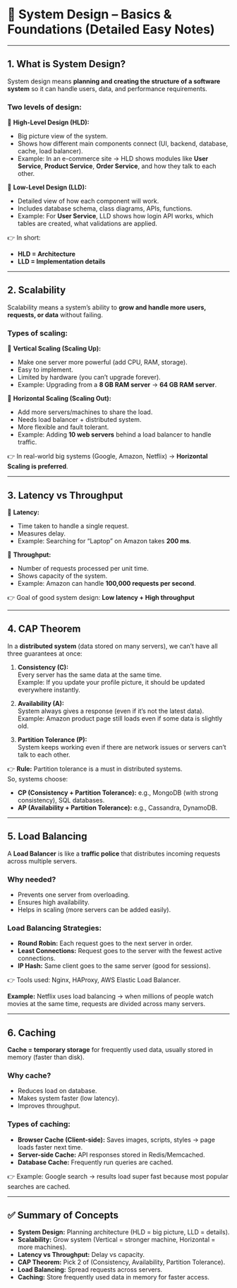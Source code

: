 # 📘 System Design – Basics & Foundations (Detailed Easy Notes)

---

## 1. What is System Design?  

System design means **planning and creating the structure of a software system** so it can handle users, data, and performance requirements.  

### Two levels of design:  

🔹 **High-Level Design (HLD):**  
- Big picture view of the system.  
- Shows how different main components connect (UI, backend, database, cache, load balancer).  
- Example: In an e-commerce site → HLD shows modules like **User Service**, **Product Service**, **Order Service**, and how they talk to each other.  

🔹 **Low-Level Design (LLD):**  
- Detailed view of how each component will work.  
- Includes database schema, class diagrams, APIs, functions.  
- Example: For **User Service**, LLD shows how login API works, which tables are created, what validations are applied.  

👉 In short:  
- **HLD = Architecture**  
- **LLD = Implementation details**  

---

## 2. Scalability  

Scalability means a system’s ability to **grow and handle more users, requests, or data** without failing.  

### Types of scaling:  

🔹 **Vertical Scaling (Scaling Up):**  
- Make one server more powerful (add CPU, RAM, storage).  
- Easy to implement.  
- Limited by hardware (you can’t upgrade forever).  
- Example: Upgrading from a **8 GB RAM server** → **64 GB RAM server**.  

🔹 **Horizontal Scaling (Scaling Out):**  
- Add more servers/machines to share the load.  
- Needs load balancer + distributed system.  
- More flexible and fault tolerant.  
- Example: Adding **10 web servers** behind a load balancer to handle traffic.  

👉 In real-world big systems (Google, Amazon, Netflix) → **Horizontal Scaling is preferred**.  

---

## 3. Latency vs Throughput  

🔹 **Latency:**  
- Time taken to handle a single request.  
- Measures delay.  
- Example: Searching for “Laptop” on Amazon takes **200 ms**.  

🔹 **Throughput:**  
- Number of requests processed per unit time.  
- Shows capacity of the system.  
- Example: Amazon can handle **100,000 requests per second**.  

👉 Goal of good system design: **Low latency + High throughput**  

---

## 4. CAP Theorem  

In a **distributed system** (data stored on many servers), we can’t have all three guarantees at once:  

1. **Consistency (C):**  
   Every server has the same data at the same time.  
   Example: If you update your profile picture, it should be updated everywhere instantly.  

2. **Availability (A):**  
   System always gives a response (even if it’s not the latest data).  
   Example: Amazon product page still loads even if some data is slightly old.  

3. **Partition Tolerance (P):**  
   System keeps working even if there are network issues or servers can’t talk to each other.  

👉 **Rule:** Partition tolerance is a must in distributed systems.  
So, systems choose:  
- **CP (Consistency + Partition Tolerance):** e.g., MongoDB (with strong consistency), SQL databases.  
- **AP (Availability + Partition Tolerance):** e.g., Cassandra, DynamoDB.  

---

## 5. Load Balancing  

A **Load Balancer** is like a **traffic police** that distributes incoming requests across multiple servers.  

### Why needed?  
- Prevents one server from overloading.  
- Ensures high availability.  
- Helps in scaling (more servers can be added easily).  

### Load Balancing Strategies:  
- **Round Robin:** Each request goes to the next server in order.  
- **Least Connections:** Request goes to the server with the fewest active connections.  
- **IP Hash:** Same client goes to the same server (good for sessions).  

👉 Tools used: Nginx, HAProxy, AWS Elastic Load Balancer.  

**Example:** Netflix uses load balancing → when millions of people watch movies at the same time, requests are divided across many servers.  

---

## 6. Caching  

**Cache = temporary storage** for frequently used data, usually stored in memory (faster than disk).  

### Why cache?  
- Reduces load on database.  
- Makes system faster (low latency).  
- Improves throughput.  

### Types of caching:  
- **Browser Cache (Client-side):** Saves images, scripts, styles → page loads faster next time.  
- **Server-side Cache:** API responses stored in Redis/Memcached.  
- **Database Cache:** Frequently run queries are cached.  

👉 Example: Google search → results load super fast because most popular searches are cached.  

---

## ✅ Summary of Concepts  
- **System Design:** Planning architecture (HLD = big picture, LLD = details).  
- **Scalability:** Grow system (Vertical = stronger machine, Horizontal = more machines).  
- **Latency vs Throughput:** Delay vs capacity.  
- **CAP Theorem:** Pick 2 of (Consistency, Availability, Partition Tolerance).  
- **Load Balancing:** Spread requests across servers.  
- **Caching:** Store frequently used data in memory for faster access.  
